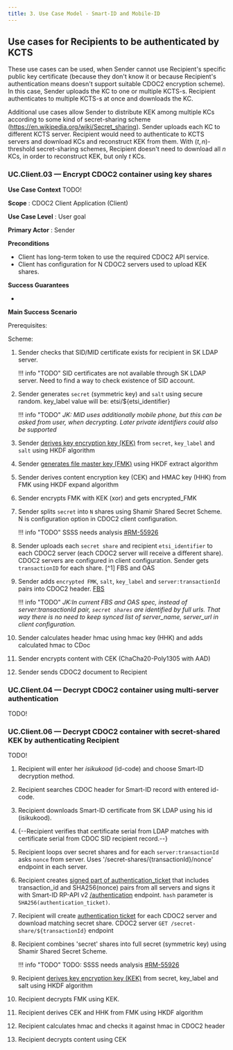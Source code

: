 ```yaml
---
title: 3. Use Case Model - Smart-ID and Mobile-ID
---
```


## Use cases for Recipients to be authenticated by KCTS

These use cases can be used, when Sender cannot use Recipient's specific public key certificate (because they don't know it or because Recipient's authentication means doesn't support suitable CDOC2 encryption scheme). In this case, Sender uploads the KC to one or multiple KCTS-s. Recipient authenticates to multiple KCTS-s at once and downloads the KC.

Additional use cases allow Sender to distribute KEK among multiple KCs according to some kind of secret-sharing scheme (<https://en.wikipedia.org/wiki/Secret_sharing>). Sender uploads each KC to different KCTS server. Recipient would need to authenticate to KCTS servers and download KCs and reconstruct KEK from them. With $(t,n)$-threshold secret-sharing schemes, Recipient doesn't need to download all $n$ KCs, in order to reconstruct KEK, but only $t$ KCs.

### UC.Client.03 — Encrypt CDOC2 container using key shares

**Use Case Context**
TODO!

**Scope**
: CDOC2 Client Application (Client)

**Use Case Level**
: User goal

**Primary Actor**
: Sender

**Preconditions**

* Client has long-term token to use the required CDOC2 API service.
* Client has configuration for N CDOC2 servers used to upload KEK shares.

**Success Guarantees**

*  

**Main Success Scenario**

Prerequisites:

Scheme:

1. Sender checks that SID/MID certificate exists for recipient in SK LDAP server.

    !!! info "TODO"
        SID certificates are not available through SK LDAP server. Need to find a way to check existence of SID account.

2. Sender generates `secret` (symmetric key) and `salt` using secure random.
   key_label value will be: etsi/${etsi_identifier}

    !!! info "TODO"
        _JK: MID uses additionally mobile phone, but this can be asked from user, when decrypting.
        Later private identifiers could also be supported_

3. Sender [derives key encryption key (KEK)](https://github.com/open-eid/cdoc2-java-ref-impl/blob/main/cdoc2-lib/src/main/java/ee/cyber/cdoc2/crypto/Crypto.java#L121)
   from `secret`, `key_label` and `salt` using HKDF algorithm
4. Sender [generates file master key (FMK)](https://github.com/open-eid/cdoc2-java-ref-impl/blob/main/cdoc2-lib/src/main/java/ee/cyber/cdoc2/crypto/Crypto.java#L94)
    using HKDF extract algorithm
5. Sender derives content encryption key (CEK) and HMAC key (HHK) from FMK using HKDF expand algorithm
6. Sender encrypts FMK with KEK (xor) and gets encrypted_FMK
7. Sender splits `secret` into `N` shares using Shamir Shared Secret Scheme. N is configuration option in CDOC2 client configuration.

    !!! info "TODO"
        SSSS needs analysis [#RM-55926](https://rm-int.cyber.ee/ito/issues/55926)

8. Sender uploads each `secret share` and recipient `etsi_identifier` to each CDOC2 server
    (each CDOC2 server will receive a different share).
    CDOC2 servers are configured in client configuration.
    Sender gets `transactionID` for each share. [^1] FBS and OAS

9. Sender adds `encrypted FMK`, `salt`, `key_label` and `server:transactionId` pairs into CDOC2 header. [FBS](https://gitlab.ext.cyber.ee/cdoc2/cdoc20_java/-/blob/RM-55885/cdoc2-schema/src/main/fbs/recipients.fbs#L70)

    !!! info "TODO"
        _JK:In current FBS and OAS spec, instead of server:transactionId pair,
        `secret shares` are identified by full urls. That way there is no need to keep synced list of server_name, server_url in client configuration._

10. Sender calculates header hmac using hmac key (HHK) and adds calculated hmac to CDoc
11. Sender encrypts content with CEK (ChaCha20-Poly1305 with AAD)
12. Sender sends CDOC2 document to Recipient

### UC.Client.04 — Decrypt CDOC2 container using multi-server authentication

TODO!

### UC.Client.06 — Decrypt CDOC2 container with secret-shared KEK by authenticating Recipient

TODO!

1. Recipient  will enter her _isikukood_ (id-code) and choose Smart-ID decryption method.
1. Recipient searches CDOC header for Smart-ID record with entered id-code.
1. Recipient downloads Smart-ID certificate from SK LDAP using his id (isikukood).
1. {--Recipient verifies that certificate serial from LDAP matches with certificate serial from CDOC SID recipient record.--}
1. Recipient loops over secret shares and for each `server:transactionId` asks `nonce` from server.
    Uses '/secret-shares/{transactionId}/nonce' endpoint in each server.

1. Recipient creates [signed part of authentication_ticket](https://gitlab.cyber.ee/id/ee-ria/ria_tender_test_assignment_2023/-/blob/master/exercise-2.3-authentication-multi-server/multi-server-auth-protocol.md?ref_type=heads#allkirjastatavate-andmete-koostamine)
    that includes transaction_id and SHA256(nonce) pairs from all servers
    and signs it with Smart-ID RP-API v2 [/authentication](https://github.com/SK-EID/smart-id-documentation/blob/v2/README.md#239-authentication-session)
    endpoint. `hash` parameter is `SHA256(authentication_ticket)`.
1. Recipient will create [authentication ticket](https://gitlab.cyber.ee/id/ee-ria/ria_tender_test_assignment_2023/-/blob/master/exercise-2.3-authentication-multi-server/multi-server-auth-protocol.md?ref_type=heads#autentimispiletite-koostamine)
    for each CDOC2 server and download matching secret share. CDOC2 server `GET /secret-share/${transactionId}` endpoint
1. Recipient combines 'secret' shares into full secret (symmetric key) using Shamir Shared Secret Scheme.

    !!! info "TODO"
        TODO: SSSS needs analysis [#RM-55926](https://rm-int.cyber.ee/ito/issues/55926)

1. Recipient [derives key encryption key (KEK)](https://github.com/open-eid/cdoc2-java-ref-impl/blob/main/cdoc2-lib/src/main/java/ee/cyber/cdoc2/crypto/Crypto.java#L121)
    from secret, key_label and salt using HKDF algorithm
1. Recipient decrypts FMK using KEK.
1. Recipient derives CEK and HHK from FMK using HKDF algorithm
1. Recipient calculates hmac and checks it against hmac in CDOC2 header
1. Recipient decrypts content using CEK
